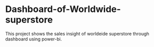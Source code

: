 # Dashboard-of-Worldwide-superstore
This project shows the sales insight of worldeide superstore through dashboard using power-bi.
